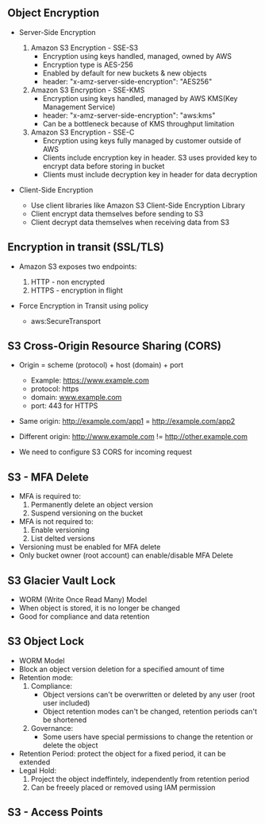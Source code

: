 ## Object Encryption
- Server-Side Encryption
    1. Amazon S3 Encryption - SSE-S3
        + Encryption using keys handled, managed, owned by AWS
        + Encryption type is AES-256
        + Enabled by default for new buckets & new objects
        + header: "x-amz-server-side-encryption": "AES256"
    2. Amazon S3 Encryption - SSE-KMS
        + Encryption using keys handled, managed by AWS KMS(Key Management Service)
        + header: "x-amz-server-side-encryption": "aws:kms"
        + Can be a bottleneck because of KMS throughput limitation
    3. Amazon S3 Encryption - SSE-C
        + Encryption using keys fully managed by customer outside of AWS
        + Clients include encryption key in header. S3 uses provided key to encrypt data before storing in bucket
        + Clients must include decryption key in header for data decryption

- Client-Side Encryption
    + Use client libraries like Amazon S3 Client-Side Encryption Library
    + Client encrypt data themselves before sending to S3
    + Client decrypt data themselves when receiving data from S3

## Encryption in transit (SSL/TLS)
- Amazon S3 exposes two endpoints:
    1. HTTP - non encrypted
    2. HTTPS - encryption in flight

- Force Encryption in Transit using policy
    + aws:SecureTransport

## S3 Cross-Origin Resource Sharing (CORS)
- Origin = scheme (protocol) + host (domain) + port
    + Example: https://www.example.com
    + protocol: https
    + domain: www.example.com
    + port: 443 for HTTPS
- Same origin: http://example.com/app1 = http://example.com/app2
- Different origin: http://www.example.com != http://other.example.com

- We need to configure S3 CORS for incoming request

## S3 - MFA Delete
- MFA is required to:
    1. Permanently delete an object version
    2. Suspend versioning on the bucket
- MFA is not required to:
    1. Enable versioning
    2. List delted versions
- Versioning must be enabled for MFA delete
- Only bucket owner (root account) can enable/disable MFA Delete


## S3 Glacier Vault Lock
- WORM (Write Once Read Many) Model
- When object is stored, it is no longer be changed
- Good for compliance and data retention

## S3 Object Lock
- WORM Model
- Block an object version deletion for a specified amount of time
- Retention mode:
    1. Compliance:
        + Object versions can't be overwritten or deleted by any user (root user included)
        + Object retention modes can't be changed, retention periods can't be shortened
    2. Governance:
        + Some users have special permissions to change the retention or delete the object
- Retention Period: protect the object for a fixed period, it can be extended
- Legal Hold:
    1. Project the object indeffintely, independently from retention period
    2. Can be freeely placed or removed using IAM permission

## S3 - Access Points